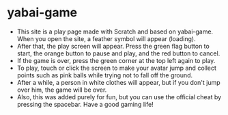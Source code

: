 # yabai-game
- This site is a play page made with Scratch and based on yabai-game. When you open the site, a feather symbol will appear (loading).
- After that, the play screen will appear. Press the green flag button to start, the orange button to pause and play, and the red button to cancel. 
- If the game is over, press the green corner at the top left again to play. 
- To play, touch or click the screen to make your avatar jump and collect points such as pink balls while trying not to fall off the ground. 
- After a while, a person in white clothes will appear, but if you don't jump over him, the game will be over. 
- Also, this was added purely for fun, but you can use the official cheat by pressing the spacebar.
Have a good gaming life!
